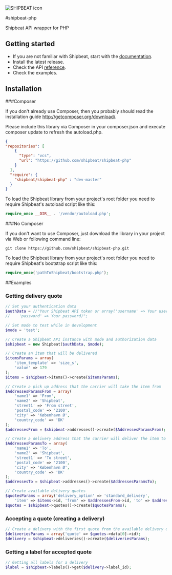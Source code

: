 ![SHIPBEAT icon](https://static1.squarespace.com/static/52629d5fe4b04f55904b46d6/t/52bbfc8ce4b0a450b451aa45/1410803511760/)

#shipbeat-php

Shipbeat API wrapper for PHP


## Getting started

- If you are not familiar with Shipbeat, start with the [documentation](http://shipbeat.com/#benefits).
- Install the latest release.
- Check the API [reference](http://docs.shipbeat.com/).
- Check the examples.


## Installation

###Composer

If you don't already use Composer, then you probably should read the installation guide http://getcomposer.org/download/.

Please include this library via Composer in your composer.json and execute composer update to refresh the autoload.php.

```json
{
"repositories": [
    {
      "type": "vcs",
      "url": "https://github.com/shipbeat/shipbeat-php"
    }
  ],
  "require": {
    "shipbeat/shipbeat-php" : "dev-master"
  }
}
```

To load the Shipbeat library from your project's root folder you need to require Shipbeat's autoload script like this:
```php
require_once __DIR__ . '/vendor/autoload.php';
```


###No Composer

If you don't want to use Composer, just download the library in your project via Web or following command line:

`git clone https://github.com/shipbeat/shipbeat-php.git`


To load the Shipbeat library from your project's root folder you need to require Shipbeat's bootstrap script like this:

```php
require_once('pathToShipbeat/bootstrap.php');
```

##Examples

### Getting delivery quote

```php
// Set your authentication data
$authData = //"Your Shipbeat API token or array('username' => Your username,
//    'password' => Your password)";

// Set mode to test while in development
$mode = 'test';

// Create a Shipbeat API instance with mode and authorization data
$shipbeat = new Shipbeat($authData, $mode);

// Create an item that will be delivered
$itemsParams = array(
    'item_template' => 'size_s',
    'value' => 179
);
$items = $shipbeat->items()->create($itemsParams);

// Create a pick up address that the carrier will take the item from 
$AddressesParamsFrom = array(
    'name1' => 'From',
    'name2' => 'Shipbeat',
    'street1' => 'From street',
    'postal_code' => '2100',
    'city' => 'København Ø',
    'country_code' => 'DK'
);
$addressesFrom = $shipbeat->addresses()->create($AddressesParamsFrom);

// Create a delivery address that the carrier will deliver the item to
$AddressesParamsTo = array(
    'name1' => 'To',
    'name2' => 'Shipbeat',
    'street1' => 'To street',
    'postal_code' => '2100',
    'city' => 'København Ø',
    'country_code' => 'DK'
);
$addressesTo = $shipbeat->addresses()->create($AddressesParamsTo);

// Create available delivery quotes
$quotesParams = array('delivery_option' => 'standard_delivery',
    'item' => $items->id, 'from' => $addressesFrom->id, 'to' => $addressesTo->id);
$quotes = $shipbeat->quotes()->create($quotesParams);
```

### Accepting a quote (creating a delivery)

```php
// Create a delivery with the first quote from the available delivery quotes
$deliveriesParams = array('quote' => $quotes->data[0]->id);
$delivery = $shipbeat->deliveries()->create($deliveriesParams);
```

### Getting a label for accepted quote

```php
// Getting all labels for a delivery
$label = $shipbeat->labels()->get($delivery->label_id);
```

